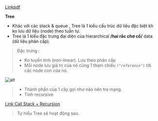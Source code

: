 [Linkpdf]("./Chuong01-Tree.pdf")

**Tree**

- Khác với các stack & queue , Tree là 1 kiểu cấu trúc dữ liệu đặc biệt kh ko lưu dữ liệu (node) theo tuần tự.
- Tree là 1 kiểu đặc trưng đại diện của hierarchical __/hai rắc chơ cồ/__ data (dữ liệu phân cấp).

> Đặc trưng : 
> - Ko tuyến tính (non-linear). Lưu theo phân cấp
> - Mỗi node lưu giá trị của nó cùng 1 tham chiếu 
```("reference")``` tới các node con của nó.

![alt](/tree/tree_introduction.png)

> - Thành phần của 1 cây gọi như nào nên tra mạng.
> - Tính recursive 

[Link Call Stack + Recursion](https://youtu.be/BNeOE1qMyRA)
> Tự hiểu Tree sẽ hoạt động sao.
